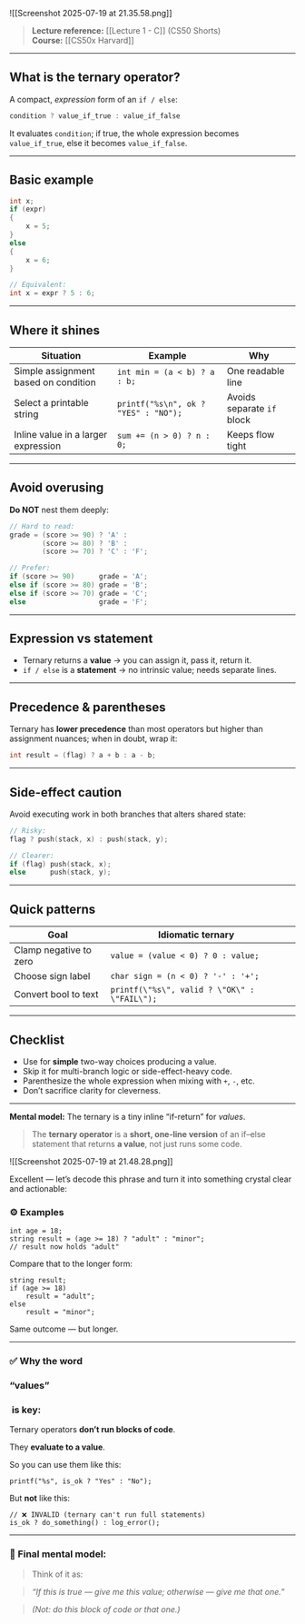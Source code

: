 ![[Screenshot 2025-07-19 at 21.35.58.png]]

> **Lecture reference:** [[Lecture 1 - C]] (CS50 Shorts)  
> **Course:** [[CS50x Harvard]]

---

## What is the ternary operator?

A compact, *expression* form of an `if / else`:

```c
condition ? value_if_true : value_if_false
```

It evaluates `condition`; if true, the whole expression becomes `value_if_true`, else it becomes `value_if_false`.

---

## Basic example

```c
int x;
if (expr)
{
    x = 5;
}
else
{
    x = 6;
}

// Equivalent:
int x = expr ? 5 : 6;
```

---

## Where it shines

| Situation | Example | Why |
|-----------|---------|-----|
| Simple assignment based on condition | `int min = (a < b) ? a : b;` | One readable line |
| Select a printable string | `printf("%s\n", ok ? "YES" : "NO");` | Avoids separate `if` block |
| Inline value in a larger expression | `sum += (n > 0) ? n : 0;` | Keeps flow tight |

---

## Avoid overusing

**Do NOT** nest them deeply:

```c
// Hard to read:
grade = (score >= 90) ? 'A' :
        (score >= 80) ? 'B' :
        (score >= 70) ? 'C' : 'F';

// Prefer:
if (score >= 90)      grade = 'A';
else if (score >= 80) grade = 'B';
else if (score >= 70) grade = 'C';
else                  grade = 'F';
```

---

## Expression vs statement

- Ternary returns a **value** → you can assign it, pass it, return it.
- `if / else` is a **statement** → no intrinsic value; needs separate lines.

---

## Precedence & parentheses

Ternary has **lower precedence** than most operators but higher than assignment nuances; when in doubt, wrap it:

```c
int result = (flag) ? a + b : a - b;
```

---

## Side-effect caution

Avoid executing work in both branches that alters shared state:

```c
// Risky:
flag ? push(stack, x) : push(stack, y);

// Clearer:
if (flag) push(stack, x);
else      push(stack, y);
```

---

## Quick patterns

| Goal                   | Idiomatic ternary                            |     |
| ---------------------- | -------------------------------------------- | --- |
| Clamp negative to zero | `value = (value < 0) ? 0 : value;`           |     |
| Choose sign label      | `char sign = (n < 0) ? '-' : '+';`           |     |
| Convert bool to text   | `printf(\"%s\", valid ? \"OK\" : \"FAIL\");` |     |

---

## Checklist

- Use for **simple** two-way choices producing a value.
- Skip it for multi-branch logic or side-effect-heavy code.
- Parenthesize the whole expression when mixing with `+`, `-`, etc.
- Don’t sacrifice clarity for cleverness.

---

**Mental model:** The ternary is a tiny inline “if-return” for *values*.

> The **ternary operator** is a **short, one-line version** of an if–else statement that returns **a value**, not just runs some code.


![[Screenshot 2025-07-19 at 21.48.28.png]]

Excellent — let’s decode this phrase and turn it into something crystal clear and actionable:

### **⚙️ Examples**

```
int age = 18;
string result = (age >= 18) ? "adult" : "minor";
// result now holds "adult"
```

Compare that to the longer form:

```
string result;
if (age >= 18)
    result = "adult";
else
    result = "minor";
```

Same outcome — but longer.

---

### **✅ Why the word** 

### **“values”**

###  **is key:**

  

Ternary operators **don’t run blocks of code**.

They **evaluate to a value**.

  

So you can use them like this:

```
printf("%s", is_ok ? "Yes" : "No");
```

But **not** like this:

```
// ❌ INVALID (ternary can't run full statements)
is_ok ? do_something() : log_error();
```

---

### **🧠 Final mental model:**

  

> Think of it as:

> _“If this is true — give me this value; otherwise — give me that one.”_

> _(Not: do this block of code or that one.)_